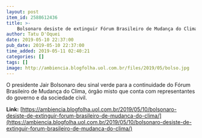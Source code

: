 ```yaml
---
layout: post
item_id: 2588612436
title: >-
    Bolsonaro desiste de extinguir Fórum Brasileiro de Mudança do Clima
author: Tatu D'Oquei
date: 2019-05-10 22:37:00
pub_date: 2019-05-10 22:37:00
time_added: 2019-05-11 02:40:21
categories: []
tags: []
image: http://ambiencia.blogfolha.uol.com.br/files/2019/05/bolso.jpg
---
```


O presidente Jair Bolsonaro deu sinal verde para a continuidade do Fórum Brasileiro de Mudança do Clima, órgão misto que conta com representantes do governo e da sociedade civil.

**Link:** [https://ambiencia.blogfolha.uol.com.br/2019/05/10/bolsonaro-desiste-de-extinguir-forum-brasileiro-de-mudanca-do-clima/](https://ambiencia.blogfolha.uol.com.br/2019/05/10/bolsonaro-desiste-de-extinguir-forum-brasileiro-de-mudanca-do-clima/)

